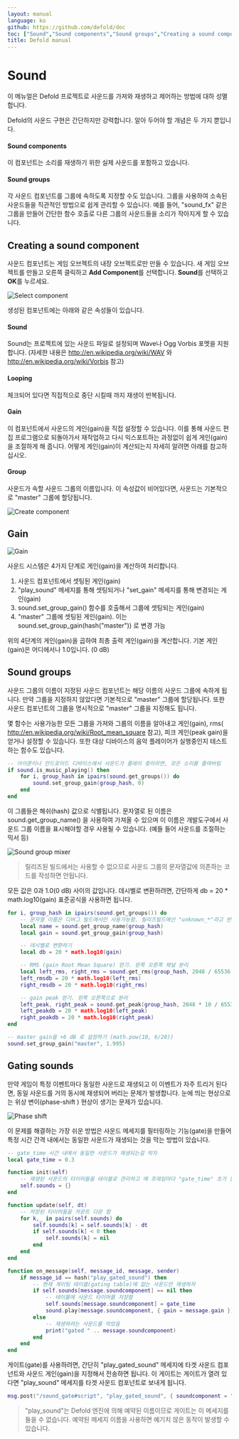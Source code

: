 ```yaml
---
layout: manual
language: ko
github: https://github.com/defold/doc
toc: ["Sound","Sound components","Sound groups","Creating a sound component","Sound","Looping","Gain","Group","Gain","Sound groups","Gating sounds"]
title: Defold manual
---
```


# Sound
이 메뉴얼은 Defold 프로젝트로 사운드를 가져와 재생하고 제어하는 방법에 대하 성멸합니다.

Defold의 사운드 구현은 간단하지만 강력합니다.  알아 두어야 할 개념은 두 가지 뿐입니다.

#### Sound components
이 컴포넌트는 소리를 재생하기 위한 실제 사운드를 포함하고 있습니다.

#### Sound groups
각 사운드 컴포넌트를 그룹에 속하도록 지정할 수도 있습니다. 그룹을 사용하여 소속된 사운드들을 직관적인 방법으로 쉽게 관리할 수 있습니다. 예를 들어, "sound_fx" 같은 그룹을 만들어 간단한 함수 호출로 다른 그룹의 사운드들을 소리가 작아지게 할 수 있습니다.

## Creating a sound component
사운드 컴포넌트는 게임 오브젝트의 내장 오브젝트로만 만들 수 있습니다. 새 게임 오브젝트를 만들고 오른쪽 클릭하고 **Add Component**를 선택합니다. **Sound**를 선택하고 **OK**를 누르세요.

![Select component](/manuals/images/sound/sound_select_component.png)

생성된 컴포넌트에는 아래와 같은 속성들이 있습니다.

#### Sound
Sound는 프로젝트에 있는 사운드 파일로 설정되며 Wave나 Ogg Vorbis 포멧을 지원합니다. (자세한 내용은  http://en.wikipedia.org/wiki/WAV 와 http://en.wikipedia.org/wiki/Vorbis 참고)

#### Looping
체크되어 있다면 직접적으로 중단 시킬때 까지 재생이 반복됩니다.

#### Gain
이 컴포넌트에서 사운드의 게인(gain)을 직접 설정할 수 있습니다. 이를 통해 사운드 편집 프로그램으로 되돌아가서 재작업하고 다시 익스포트하는 과정없이 쉽게 게인(gain)을 조절하게 해 줍니다. 어떻게 게인(gain)이 계산되는지 자세히 알려면 아래를 참고하십시오.

#### Group
사운드가 속할 사운드 그룹의 이름입니다. 이 속성값이 비어있다면, 사운드는 기본적으로 "master" 그룹에 할당됩니다.

![Create component](/manuals/images/sound/sound_create_component.png)

## Gain
![Gain](/manuals/images/sound/sound_gain.png)

사운드 시스템은 4가지 단계로 게인(gain)을 계산하여 처리합니다.

1. 사운드 컴포넌트에서 셋팅된 게인(gain)
2. "play_sound" 메세지를 통해 셋팅되거나 "set_gain" 메세지를 통해 변경되는 게인(gain)
3. sound.set_group_gain() 함수를 호출해서 그룹에 셋팅되는 게인(gain)
4. "master" 그룹에 셋팅된 게인(gain). 이는 sound.set_group_gain(hash("master")) 로 변경 가능

위의 4단계의 게인(gain)을 곱하여 최총 출력 게인(gain)을 계산합니다. 기본 게인(gain)은 어디에서나 1.0입니다. (0 dB)

## Sound groups
사운드 그룹의 이름이 지정된 사운드 컴포넌트는 해당 이름의 사운드 그룹에 속하게 됩니다. 만약 그룹을 지정하지 않았다면 기본적으로 "master" 그룹에 할당됩니다. 또한 사운드 컴포넌트의 그룹을 명시적으로 "master" 그룹을 지정해도 됩니다.

몇 함수는 사용가능한 모든 그룹을 가져와 그룹의 이름을 알아내고 게인(gain), rms( http://en.wikipedia.org/wiki/Root_mean_square 참고), 피크 게인(peak gain)을 얻거나 설정할 수 있습니다. 또한 대상 디바이스의 음악 플레이어가 실행중인지 테스트하는 함수도 있습니다.

```lua
-- 아이폰이나 안드로이드 디바이스에서 사운드가 플레이 중이라면, 모든 소리를 줄여버림
if sound.is_music_playing() then
    for i, group_hash in ipairs(sound.get_groups()) do
        sound.set_group_gain(group_hash, 0)
    end
end
```

이 그룹들은 해쉬(hash) 값으로 식별됩니다. 문자열로 된 이름은 sound.get_group_name() 을 사용하여 가져올 수 있으며 이 이름은 개발도구에서 사운드 그룹 이름을 표시해야할 경우 사용될 수 있습니다. (예들 들어 사운드를 조절하는 믹서 등)

![Sound group mixer](/manuals/images/sound/sound_mixer.png)

> 릴리즈된 빌드에서는 사용할 수 없으므로 사운드 그룹의 문자열값에 의존하는 코드를 작성하면 안됩니다.

모든 값은 0과 1.0(0 dB) 사이의 값입니다. 데시벨로 변환하려면, 간단하게 db = 20 * math.log10(gain) 표준공식을 사용하면 됩니다.

```lua
for i, group_hash in ipairs(sound.get_groups()) do
    -- 문자열 이름은 디버그 빌드에서만 사용가능함. 릴리즈빌드에선 "unknown_*"라고 반환됨
    local name = sound.get_group_name(group_hash)
    local gain = sound.get_group_gain(group_hash)

    -- 데시벨로 변환하기
    local db = 20 * math.log10(gain)

    -- RMS (gain Root Mean Square) 얻기. 왼쪽 오른쪽 채널 분리
    local left_rms, right_rms = sound.get_rms(group_hash, 2048 / 65536.0)
    left_rmsdb = 20 * math.log10(left_rms)
    right_rmsdb = 20 * math.log10(right_rms)

    -- gain peak 얻기. 왼쪽 오른쪽으로 분리
    left_peak, right_peak = sound.get_peak(group_hash, 2048 * 10 / 65536.0)
    left_peakdb = 20 * math.log10(left_peak)
    right_peakdb = 20 * math.log10(right_peak)
end

-- master gain을 +6 dB 로 설정하기 (math.pow(10, 6/20))
sound.set_group_gain("master", 1.995)
```

## Gating sounds
만약 게임이 특정 이벤트마다 동일한 사운드로 재생되고 이 이벤트가 자주 트리거 된다면, 동일 사운드를 거의 동시에 재생되어 버리는 문제가 발생합니다. 눈에 띄는 현상으로는 위상 변이(phase-shift ) 현상이 생기는 문제가 있습니다.

![Phase shift](/manuals/images/sound/sound_phase_shift.png)

이 문제를 해결하는 가장 쉬운 방법은 사운드 메세지를 필터링하는 기능(gate)을 만들어 특정 시간 간격 내에서는 동일한 사운드가 재생되는 것을 막는 방법이 있습니다.

```lua
-- gate_time 시간 내에서 동일한 사운드가 재생되는걸 막자
local gate_time = 0.3

function init(self)
    -- 재생된 사운드의 타이머들을 테이블로 관리하고 매 프레임마다 "gate_time" 초가 될 때까지 카운트 다운함. 그리고 나서 삭제
    self.sounds = {}
end

function update(self, dt)
    -- 저장된 타이머들을 카운트 다운 함
    for k,_ in pairs(self.sounds) do
        self.sounds[k] = self.sounds[k] - dt
        if self.sounds[k] < 0 then
            self.sounds[k] = nil
        end
    end
end

function on_message(self, message_id, message, sender)
    if message_id == hash("play_gated_sound") then
        -- 현재 게이팅 테이블(gating table)에 없는 사운드만 재생하자
        if self.sounds[message.soundcomponent] == nil then
            -- 테이블에 사운드 타이머를 저장함
            self.sounds[message.soundcomponent] = gate_time
            sound.play(message.soundcomponent, { gain = message.gain })
        else
            -- 재생하려는 사운드를 막았음
            print("gated " .. message.soundcomponent)
        end
    end
end
```

게이트(gate)를 사용하려면, 간단히 "play_gated_sound" 메세지에 타겟 사운드 컴포넌트와 사운드 게인(gain)을 지정해서 전송하면 됩니다. 이 게이트는 게이트가 열려 있다면 "play_sound" 메세지를 타겟 사운드 컴포넌트로 보내게 됩니다.

```lua
msg.post("/sound_gate#script", "play_gated_sound", { soundcomponent = "/sounds#explosion1, gain = 1.0 })
```

> "play_sound"는 Defold 엔진에 의해 예약된 이름이므로 게이트는 이 메세지를 들을 수 없습니다. 예약된 메세지 이름을 사용하면 예기치 않은 동작이 발생할 수 있습니다.
